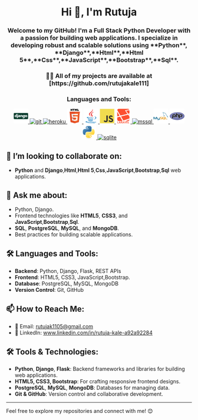 <h1 align="center">Hi 👋, I'm Rutuja</h1>
<h3 align="center">Welcome to my GitHub! I'm a Full Stack Python Developer with a passion for building web applications.  
I specialize in developing robust and scalable solutions using **Python**, **Django**,**Html**,**Html 5**,**Css**,**JavaScript**,**Bootstrap**,**Sql**.</h3>

<h3 align="center"> 👨‍💻 All of my projects are available at [https://github.com/rutujakale111]</h3>

<h3 align="center">Languages and Tools:</h3>
<p align="center"></a> <a href="https://www.djangoproject.com/" target="_blank"> <img src="https://raw.githubusercontent.com/devicons/devicon/master/icons/django/django-original.svg" alt="django" width="40" height="40"/> <a href="https://git-scm.com/" target="_blank"> <img src="https://www.vectorlogo.zone/logos/git-scm/git-scm-icon.svg" alt="git" width="40" height="40"/> </a> <a href="https://heroku.com" target="_blank"> <img src="https://www.vectorlogo.zone/logos/heroku/heroku-icon.svg" alt="heroku" width="40" height="40"/> </a> <a href="https://www.w3.org/html/" target="_blank"> <img src="https://raw.githubusercontent.com/devicons/devicon/master/icons/html5/html5-original-wordmark.svg" alt="html5" width="40" height="40"/> </a> <a href="https://www.java.com" target="_blank"> <img src="https://raw.githubusercontent.com/devicons/devicon/master/icons/java/java-original.svg" alt="java" width="40" height="40"/> </a> <a href="https://developer.mozilla.org/en-US/docs/Web/JavaScript" target="_blank"> <img src="https://raw.githubusercontent.com/devicons/devicon/master/icons/javascript/javascript-original.svg" alt="javascript" width="40" height="40"/> </a> <a href="https://laravel.com/" target="_blank"> <img src="https://raw.githubusercontent.com/devicons/devicon/master/icons/laravel/laravel-plain-wordmark.svg" alt="laravel" width="40" height="40"/> </a> <a href="https://www.microsoft.com/en-us/sql-server" target="_blank"> <img src="https://www.svgrepo.com/show/303229/microsoft-sql-server-logo.svg" alt="mssql" width="40" height="40"/> </a> <a href="https://www.mysql.com/" target="_blank"> <img src="https://raw.githubusercontent.com/devicons/devicon/master/icons/mysql/mysql-original-wordmark.svg" alt="mysql" width="40" height="40"/> </a> <a href="https://www.php.net" target="_blank"> <img src="https://raw.githubusercontent.com/devicons/devicon/master/icons/php/php-original.svg" alt="php" width="40" height="40"/> </a> <a href="https://www.python.org" target="_blank"> <img src="https://raw.githubusercontent.com/devicons/devicon/master/icons/python/python-original.svg" alt="python" width="40" height="40"/> </a> <a href="https://www.sqlite.org/" target="_blank"> <img src="https://www.vectorlogo.zone/logos/sqlite/sqlite-icon.svg" alt="sqlite" width="40" height="40"/> </a> </p>


## 👯 I’m looking to collaborate on:
- **Python** and **Django**,**Html**,**Html 5**,**Css**,**JavaScript**,**Bootstrap**,**Sql** web applications.

## 💬 Ask me about:
- Python, Django.
- Frontend technologies like **HTML5**, **CSS3**, and **JavaScript**,**Bootstrap**,**Sql**.
- **SQL**, **PostgreSQL**, **MySQL**, and **MongoDB**.
- Best practices for building scalable applications.

## 🛠️ Languages and Tools:
- **Backend**: Python, Django, Flask, REST APIs
- **Frontend**: HTML5, CSS3, JavaScript,Bootstrap.
- **Database**: PostgreSQL, MySQL, MongoDB
- **Version Control**: Git, GitHub

## 📫 How to Reach Me:
- 📧 Email: rutujak1105@gmail.com
- 🔗 LinkedIn: www.linkedin.com/in/rutuja-kale-a92a92284

## 🛠 Tools & Technologies:
- **Python**, **Django**, **Flask**: Backend frameworks and libraries for building web applications.
- **HTML5, CSS3, Bootstrap**: For crafting responsive frontend designs.
- **PostgreSQL**, **MySQL**, **MongoDB**: Databases for managing data.
- **Git & GitHub**: Version control and collaborative development.

---

Feel free to explore my repositories and connect with me! 😊
